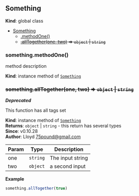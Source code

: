 <a name="Something"></a>

## Something
**Kind**: global class  

* [Something](#Something)
    * [.methodOne()](#Something+methodOne)
    * ~~[.allTogether(one, two)](#Something+allTogether) ⇒ <code>object</code> \| <code>string</code>~~

<a name="Something+methodOne"></a>

### something.methodOne()
method description

**Kind**: instance method of <code>[Something](#Something)</code>  
<a name="Something+allTogether"></a>

### ~~something.allTogether(one, two) ⇒ <code>object</code> \| <code>string</code>~~
***Deprecated***

This function has all tags set

**Kind**: instance method of <code>[Something](#Something)</code>  
**Returns**: <code>object</code> \| <code>string</code> - this return has several types  
**Since**: v0.10.28  
**Author**: Lloyd <75pound@gmail.com>  

| Param | Type | Description |
| --- | --- | --- |
| one | <code>string</code> | The input string |
| two | <code>object</code> | a second input |

**Example**  
```js
something.allTogether(true)
```
